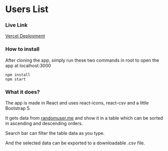 # Users List

### Live Link

[Vercel Deployment](https://users-list-one.vercel.app/)

### How to install

After cloning the app, simply run these two commands in root to open the app at localhost:3000

```
npm install
npm start
```

### What it does?

The app is made in React and uses react-icons, react-csv and a little Bootstrap 5.

It gets data from [randomuser.me](randomuser.me) and show it in a table which can be sorted in ascending and descending orders.

Search bar can filter the table data as you type.

And the selected data can be exported to a downloadable .csv file.
